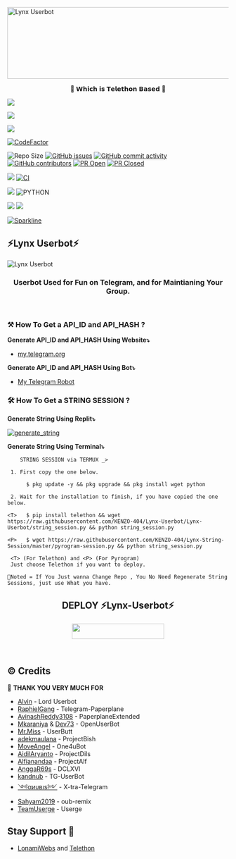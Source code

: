 <a href="https://cooltext.com"><img src="https://images.cooltext.com/5513591.gif" width="654" height="163" alt="Lynx Userbot" /></a>
<p align="center"> 🚀 𝗪𝗵𝗶𝗰𝗵 𝗶𝘀 𝗧𝗲𝗹𝗲𝘁𝗵𝗼𝗻 𝗕𝗮𝘀𝗲𝗱 🚀</p>
<p align="left">
  <a href="https://github.com/KENZO-404/Lynx-Userbot/fork"><img src="https://img.shields.io/github/forks/KENZO-404/Lynx-Userbot?label=Fork&style=social"></a>
  </p>
<p align="left">
  <a href="https://github.com/KENZO-404/Lynx-Userbot"><img src="https://img.shields.io/github/stars/KENZO-404/Lynx-Userbot?style=social"></a>
  </p>
<p align="left">
  <a href="https://github.com/KENZO-404/Lynx-Userbot/blob/Lynx-Userbot/LICENSE"><img src="https://img.shields.io/github/license/KENZO-404/Lynx-Userbot?&style=social&logo=github">
  </a></p>

<p align="left">
<a href="https://www.codefactor.io/repository/github/kenzo-404/lynx-userbot"><img src="https://www.codefactor.io/repository/github/kenzo-404/lynx-userbot/badge" alt="CodeFactor" /></a>
</p>

![Repo Size](https://img.shields.io/github/repo-size/KENZO-404/Lynx-Userbot?&style=plastic&logo=github)
[![GitHub issues](https://img.shields.io/github/issues/KENZO-404/Lynx-Userbot?&style=plastic&logo=github)](https://github.com/KENZO-404/Lynx-Userbot/issues)
[![GitHub commit activity](https://img.shields.io/github/commit-activity/m/KENZO-404/Lynx-Userbot?&style=plastic&logo=github)](https://github.com/KENZO-404/Lynx-Userbot/graphs/commit-activity)
[![GitHub contributors](https://img.shields.io/github/contributors/KENZO-404/Lynx-Userbot?&style=plastic&logo=github)](https://GitHub.com/KENZO-404/Lynx-Userbot/graphs/contributors/)
[![PR Open](https://img.shields.io/github/issues-pr/KENZO-404/Lynx-Userbot?&style=plastic&logo=github)](https://github.com/KENZO-404/Lynx-Userbot/pulls)
[![PR Closed](https://img.shields.io/github/issues-pr-closed/KENZO-404/Lynx-Userbot?&style=plastic&logo=github)](https://github.com/KENZO-404/Lynx-Userbot/pulls?q=is:closed)
<p align="justify">
<a href="https://github.com/KENZO-404/Lynx-Userbot/commits/Lynx-Userbot"><img src="https://img.shields.io/github/last-commit/KENZO-404/Lynx-Userbot?color=ff69b4&logo=github&logoColor=ff69b4&style=for-the-badge" /></a>
<a href="https://github.com/KENZO-404/Lynx-Userbot/actions/workflows/main.yml"><img src="https://img.shields.io/github/workflow/status/KENZO-404/Lynx-Userbot/CI/Lynx-Userbot?style=for-the-badge&logo=github-actions&logoColor=aqua" alt="CI" /></a>
</p>
<p align="justify">
<a href="https://pypi.org/project/Telethon/"><img src="https://img.shields.io/pypi/v/telethon?color=important&label=telethon&logo=python&logoColor=brightgreen&style=for-the-badge" /></a>
<img alt="PYTHON" src="https://img.shields.io/badge/PYTHON-v3.9.5-white?style=for-the-badge&logo=appveyor"/>
</p>
<p align="left">
<a href="https://hub.docker.com/r/kenzo404/lynxuser"> <img src="https://img.shields.io/docker/image-size/kenzo404/lynxuser/Buster?label=docker%20image%20size&logo=docker&style=for-the-badge" /></a>
<a href="https://hub.docker.com/r/kenzo404/lynxuser/tags"> <img src="https://img.shields.io/docker/v/kenzo404/lynxuser/Buster?label=docker%20version&logo=docker&style=for-the-badge" /></a>
</p>

[![Sparkline](https://stars.medv.io/KENZO-404/Lynx-Userbot.svg)](https://stars.medv.io/KENZO-404/Lynx-Userbot)

## ⚡Lynx Userbot⚡
![Lynx Userbot](https://telegra.ph/file/f3c656862a017f945c0bc.png)

<h3 align="center">Userbot Used for Fun on Telegram, and for Maintianing Your Group.</h3>
<p align="center">&nbsp;</p>

### ⚒️ How To Get a API_ID and API_HASH ?

**Generate API_ID and API_HASH Using Website⤵️**
* [my.telegram.org](https://my.telegram.org)

**Generate API_ID and API_HASH Using Bot⤵️**
* [My Telegram Robot](https://t.me/MyTelegramDotOrgRobot)

### 🛠️ How To Get a STRING SESSION ?

**Generate String Using Replit⤵️**

<a href="https://replit.com/@KENZO404/Lynx-String-Session#main.py"><img src="https://img.shields.io/badge/run-string__session.py-magenta?style=for-the-badge&logo=repl.it" alt="generate_string" /></a>

**Generate String Using Terminal⤵️**
```
    STRING SESSION via TERMUX _>

 1. First copy the one below.

      $ pkg update -y && pkg upgrade && pkg install wget python

 2. Wait for the installation to finish, if you have copied the one below.

<T>   $ pip install telethon && wget https://raw.githubusercontent.com/KENZO-404/Lynx-Userbot/Lynx-Userbot/string_session.py && python string_session.py

<P>   $ wget https://raw.githubusercontent.com/KENZO-404/Lynx-String-Session/master/pyrogram-session.py && python string_session.py

 <T> (For Telethon) and <P> (For Pyrogram)
 Just choose Telethon if you want to deploy.

📌Noted = If You Just wanna Change Repo , You No Need Regenerate String Sessions, just use What you have.

```

## <p align="center">DEPLOY ⚡Lynx-Userbot⚡</p>

<p align="center"><a href="https://heroku.com/deploy?template=https://github.com/KENZO-404/Lynx-Userbot/tree/Lynx-Userbot"> <img src="https://img.shields.io/badge/Don't%20Click%20Bro-aqua?style=flat&logo=heroku" width="210" height="34.45" /></a></p>

<br>
</p>

## © Credits 

 🙏 **THANK YOU VERY MUCH FOR**

*   [Alvin](https://github.com/Zora24/Lord-Userbot) - Lord Userbot
*   [RaphielGang](https://github.com/RaphielGang) - Telegram-Paperplane
*   [AvinashReddy3108](https://github.com/AvinashReddy3108) - PaperplaneExtended
*   [Mkaraniya](https://github.com/mkaraniya) & [Dev73](https://github.com/Devp73) - OpenUserBot
*   [Mr.Miss](https://github.com/keselekpermen69) - UserButt
*   [adekmaulana](https://github.com/adekmaulana) - ProjectBish
*   [MoveAngel](https://github.com/MoveAngel) - One4uBot
*   [AidilAryanto](https://github.com/aidilaryanto) - ProjectDils 
*   [Alfianandaa](https://github.com/alfianandaa/ProjectAlf) - ProjectAlf
*   [AnggaR69s](https://github.com/GengKapak/DCLXVI) - DCLXVI
*   [kandnub](https://github.com/kandnub) - TG-UserBot
*   [༺αиυвιѕ༻](https://github.com/Dark-Princ3) - X-tra-Telegram
*   [Sahyam2019](https://github.com/sahyam2019/oub-remix) - oub-remix
*   [TeamUserge](https://github.com/UsergeTeam/Userge) - Userge


## Stay Support 🚀
*   [LonamiWebs](https://github.com/LonamiWebs/) and [Telethon](https://github.com/LonamiWebs/Telethon)

